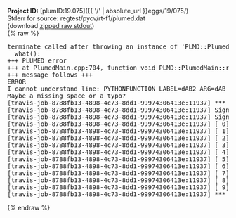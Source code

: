 **Project ID:** [plumID:19.075]({{ '/' | absolute_url }}eggs/19/075/)  
Stderr for source:  regtest/pycv/rt-f1/plumed.dat   
(download [zipped raw stdout](plumed.dat.plumed_master.stdout.txt.zip))  
{% raw %}
<pre>
terminate called after throwing an instance of 'PLMD::Plumed::ExceptionError'
  what():  
+++ PLUMED error
+++ at PlumedMain.cpp:704, function void PLMD::PlumedMain::readInputWords(const std::vector<std::__cxx11::basic_string<char> >&)
+++ message follows +++
ERROR
I cannot understand line: PYTHONFUNCTION LABEL=dAB2 ARG=dAB IMPORT=pythonfunction FUNCTION=square PERIODIC=NO
Maybe a missing space or a typo?
[travis-job-8788fb13-4898-4c73-8dd1-99974306413e:11937] *** Process received signal ***
[travis-job-8788fb13-4898-4c73-8dd1-99974306413e:11937] Signal: Aborted (6)
[travis-job-8788fb13-4898-4c73-8dd1-99974306413e:11937] Signal code:  (-6)
[travis-job-8788fb13-4898-4c73-8dd1-99974306413e:11937] [ 0] /lib/x86_64-linux-gnu/libc.so.6(+0x354b0)[0x7fdc9b61b4b0]
[travis-job-8788fb13-4898-4c73-8dd1-99974306413e:11937] [ 1] /lib/x86_64-linux-gnu/libc.so.6(gsignal+0x38)[0x7fdc9b61b428]
[travis-job-8788fb13-4898-4c73-8dd1-99974306413e:11937] [ 2] /lib/x86_64-linux-gnu/libc.so.6(abort+0x16a)[0x7fdc9b61d02a]
[travis-job-8788fb13-4898-4c73-8dd1-99974306413e:11937] [ 3] /usr/lib/x86_64-linux-gnu/libstdc++.so.6(_ZN9__gnu_cxx27__verbose_terminate_handlerEv+0x16d)[0x7fdc9bc5584d]
[travis-job-8788fb13-4898-4c73-8dd1-99974306413e:11937] [ 4] /usr/lib/x86_64-linux-gnu/libstdc++.so.6(+0x8d6b6)[0x7fdc9bc536b6]
[travis-job-8788fb13-4898-4c73-8dd1-99974306413e:11937] [ 5] /usr/lib/x86_64-linux-gnu/libstdc++.so.6(+0x8d701)[0x7fdc9bc53701]
[travis-job-8788fb13-4898-4c73-8dd1-99974306413e:11937] [ 6] /usr/lib/x86_64-linux-gnu/libstdc++.so.6(__cxa_rethrow+0x49)[0x7fdc9bc53969]
[travis-job-8788fb13-4898-4c73-8dd1-99974306413e:11937] [ 7] plumed_master[0x40a072]
[travis-job-8788fb13-4898-4c73-8dd1-99974306413e:11937] [ 8] /lib/x86_64-linux-gnu/libc.so.6(__libc_start_main+0xf0)[0x7fdc9b606830]
[travis-job-8788fb13-4898-4c73-8dd1-99974306413e:11937] [ 9] plumed_master[0x40a0e9]
[travis-job-8788fb13-4898-4c73-8dd1-99974306413e:11937] *** End of error message ***
</pre>
{% endraw %}
